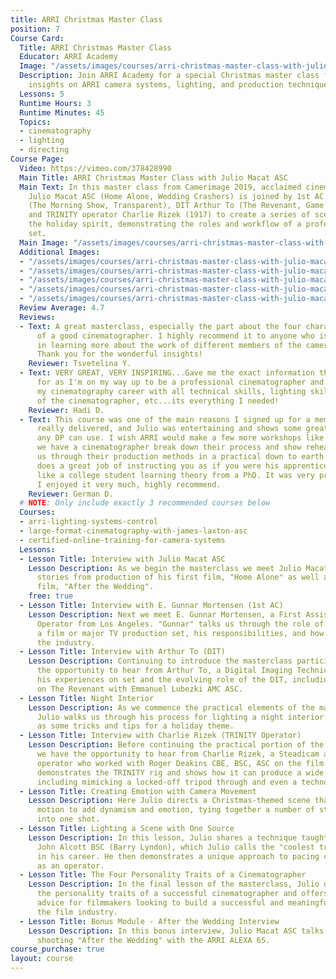 ```yaml
---
title: ARRI Christmas Master Class
position: 7
Course Card:
  Title: ARRI Christmas Master Class
  Educator: ARRI Academy
  Image: "/assets/images/courses/arri-christmas-master-class-with-julio-macat-asc/arri-christmas-master-class-with-julio-macat-asc.jpg"
  Description: Join ARRI Academy for a special Christmas master class featuring expert
    insights on ARRI camera systems, lighting, and production techniques.
  Lessons: 5
  Runtime Hours: 3
  Runtime Minutes: 45
  Topics:
  - cinematography
  - lighting
  - directing
Course Page:
  Video: https://vimeo.com/378428990
  Main Title: ARRI Christmas Master Class with Julio Macat ASC
  Main Text: In this master class from Camerimage 2019, acclaimed cinematographer
    Julio Macat ASC (Home Alone, Wedding Crashers) is joined by 1st AC E. Gunnar Mortensen
    (The Morning Show, Transparent), DIT Arthur To (The Revenant, Game of Thrones)
    and TRINITY operator Charlie Rizek (1917) to create a series of scenes showcasing
    the holiday spirit, demonstrating the roles and workflow of a professional film
    set.
  Main Image: "/assets/images/courses/arri-christmas-master-class-with-julio-macat-asc/arri-christmas-master-class-with-julio-macat-asc-1.jpg"
  Additional Images:
  - "/assets/images/courses/arri-christmas-master-class-with-julio-macat-asc/arri-christmas-master-class-with-julio-macat-asc-2.jpg"
  - "/assets/images/courses/arri-christmas-master-class-with-julio-macat-asc/arri-christmas-master-class-with-julio-macat-asc-3.jpg"
  - "/assets/images/courses/arri-christmas-master-class-with-julio-macat-asc/arri-christmas-master-class-with-julio-macat-asc-4.jpg"
  - "/assets/images/courses/arri-christmas-master-class-with-julio-macat-asc/arri-christmas-master-class-with-julio-macat-asc-5.jpg"
  - "/assets/images/courses/arri-christmas-master-class-with-julio-macat-asc/arri-christmas-master-class-with-julio-macat-asc-6.jpg"
  Review Average: 4.7
  Reviews:
  - Text: A great masterclass, especially the part about the four characteristics
      of a good cinematographer. I highly recommend it to anyone who is interested
      in learning more about the work of different members of the camera department.
      Thank you for the wonderful insights!
    Reviewer: Tsvetelina Y.
  - Text: VERY GREAT, VERY INSPIRING...Gave me the exact information that I was searching
      for as I'm on my way up to be a professional cinematographer and building up
      my cinematography career with all technical skills, lighting skills, character
      of the cinematographer, etc...its everything I needed!
    Reviewer: Hadi D.
  - Text: This course was one of the main reasons I signed up for a membership. It
      really delivered, and Julio was entertaining and shows some great tips and tricks
      any DP can use. I wish ARRI would make a few more workshops like this where
      we have a cinematographer break down their process and show rehearsals and walk
      us through their production methods in a practical down to earth way. Julio
      does a great job of instructing you as if you were his apprentice, and less
      like a college student learning theory from a PhD. It was very practical and
      I enjoyed it very much, highly recommend.
    Reviewer: German D.
  # NOTE: Only include exactly 3 recommended courses below
  Courses:
  - arri-lighting-systems-control
  - large-format-cinematography-with-james-laxton-asc
  - certified-online-training-for-camera-systems
  Lessons:
  - Lesson Title: Interview with Julio Macat ASC
    Lesson Description: As we begin the masterclass we meet Julio Macat ASC, who shares
      stories from production of his first film, "Home Alone" as well as his latest
      film, "After the Wedding".
    free: true
  - Lesson Title: Interview with E. Gunnar Mortensen (1st AC)
    Lesson Description: Next we meet E. Gunnar Mortensen, a First Assistant Camera
      Operator from Los Angeles. "Gunnar" talks us through the role of a 1st AC on
      a film or major TV production set, his responsibilities, and how he got into
      the industry.
  - Lesson Title: Interview with Arthur To (DIT)
    Lesson Description: Continuing to introduce the masterclass participants, we have
      the opportunity to hear from Arthur To, a Digital Imaging Technician. He shares
      his experiences on set and the evolving role of the DIT, including his work
      on The Revenant with Emmanuel Lubezki AMC ASC.
  - Lesson Title: Night Interior
    Lesson Description: As we commence the practical elements of the masterclass,
      Julio walks us through his process for lighting a night interior scene as well
      as some tricks and tips for a holiday theme.
  - Lesson Title: Interview with Charlie Rizek (TRINITY Operator)
    Lesson Description: Before continuing the practical portion of the masterclass
      we have the opportunity to hear from Charlie Rizek, a Steadicam and TRINITY
      operator who worked with Roger Deakins CBE, BSC, ASC on the film 1917. Charlie
      demonstrates the TRINITY rig and shows how it can produce a wide range of shots,
      including mimicking a locked-off tripod through and even a techno-crane.
  - Lesson Title: Creating Emotion with Camera Movement
    Lesson Description: Here Julio directs a Christmas-themed scene that uses camera
      motion to add dynamism and emotion, tying together a number of story elements
      into one shot.
  - Lesson Title: Lighting a Scene with One Source
    Lesson Description: In this lesson, Julio shares a technique taught to him by
      John Alcott BSC (Barry Lyndon), which Julio calls the "coolest trick" he's learned
      in his career. He then demonstrates a unique approach to pacing camera pans
      as an operator.
  - Lesson Title: The Four Personality Traits of a Cinematographer
    Lesson Description: In the final lesson of the masterclass, Julio deconstructs
      the personality traits of a successful cinematographer and offers inspirational
      advice for filmmakers looking to build a successful and meaningful career in
      the film industry.
  - Lesson Title: Bonus Module - After the Wedding Interview
    Lesson Description: In this bonus interview, Julio Macat ASC talks about his experiences
      shooting "After the Wedding" with the ARRI ALEXA 65.
course_purchase: true
layout: course
---
```


